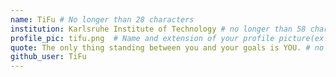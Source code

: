 ```yaml
---
name: TiFu # No longer than 28 characters
institution: Karlsruhe Institute of Technology # no longer than 58 characters
profile_pic: tifu.png  # Name and extension of your profile picture(ex. mona.png)
quote: The only thing standing between you and your goals is YOU. # no longer than 100 characters
github_user: TiFu
---
```

